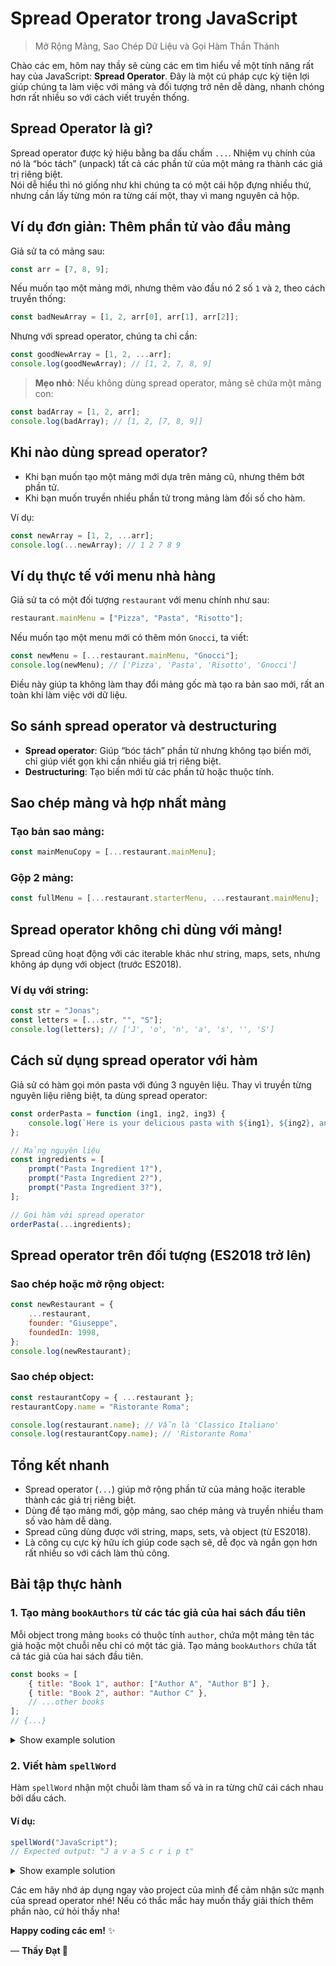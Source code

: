 # Spread Operator trong JavaScript

> Mở Rộng Mảng, Sao Chép Dữ Liệu và Gọi Hàm Thần Thánh

Chào các em, hôm nay thầy sẽ cùng các em tìm hiểu về một tính năng rất hay của JavaScript: **Spread Operator**. Đây là một cú pháp cực kỳ tiện lợi giúp chúng ta làm việc với mảng và đối tượng trở nên dễ dàng, nhanh chóng hơn rất nhiều so với cách viết truyền thống.

## Spread Operator là gì?

Spread operator được ký hiệu bằng ba dấu chấm `...`. Nhiệm vụ chính của nó là “bóc tách” (unpack) tất cả các phần tử của một mảng ra thành các giá trị riêng biệt.  
Nói dễ hiểu thì nó giống như khi chúng ta có một cái hộp đựng nhiều thứ, nhưng cần lấy từng món ra từng cái một, thay vì mang nguyên cả hộp.

## Ví dụ đơn giản: Thêm phần tử vào đầu mảng

Giả sử ta có mảng sau:

```javascript
const arr = [7, 8, 9];
```

Nếu muốn tạo một mảng mới, nhưng thêm vào đầu nó 2 số `1` và `2`, theo cách truyền thống:

```javascript
const badNewArray = [1, 2, arr[0], arr[1], arr[2]];
```

Nhưng với spread operator, chúng ta chỉ cần:

```javascript
const goodNewArray = [1, 2, ...arr];
console.log(goodNewArray); // [1, 2, 7, 8, 9]
```

> **Mẹo nhỏ**: Nếu không dùng spread operator, mảng sẽ chứa một mảng con:

```javascript
const badArray = [1, 2, arr];
console.log(badArray); // [1, 2, [7, 8, 9]]
```

## Khi nào dùng spread operator?

-   Khi bạn muốn tạo một mảng mới dựa trên mảng cũ, nhưng thêm bớt phần tử.
-   Khi bạn muốn truyền nhiều phần tử trong mảng làm đối số cho hàm.

Ví dụ:

```javascript
const newArray = [1, 2, ...arr];
console.log(...newArray); // 1 2 7 8 9
```

## Ví dụ thực tế với menu nhà hàng

Giả sử ta có một đối tượng `restaurant` với menu chính như sau:

```javascript
restaurant.mainMenu = ["Pizza", "Pasta", "Risotto"];
```

Nếu muốn tạo một menu mới có thêm món `Gnocci`, ta viết:

```javascript
const newMenu = [...restaurant.mainMenu, "Gnocci"];
console.log(newMenu); // ['Pizza', 'Pasta', 'Risotto', 'Gnocci']
```

Điều này giúp ta không làm thay đổi mảng gốc mà tạo ra bản sao mới, rất an toàn khi làm việc với dữ liệu.

## So sánh spread operator và destructuring

-   **Spread operator**: Giúp “bóc tách” phần tử nhưng không tạo biến mới, chỉ giúp viết gọn khi cần nhiều giá trị riêng biệt.
-   **Destructuring**: Tạo biến mới từ các phần tử hoặc thuộc tính.

## Sao chép mảng và hợp nhất mảng

### Tạo bản sao mảng:

```javascript
const mainMenuCopy = [...restaurant.mainMenu];
```

### Gộp 2 mảng:

```javascript
const fullMenu = [...restaurant.starterMenu, ...restaurant.mainMenu];
```

## Spread operator không chỉ dùng với mảng!

Spread cũng hoạt động với các iterable khác như string, maps, sets, nhưng không áp dụng với object (trước ES2018).

### Ví dụ với string:

```javascript
const str = "Jonas";
const letters = [...str, "", "S"];
console.log(letters); // ['J', 'o', 'n', 'a', 's', '', 'S']
```

## Cách sử dụng spread operator với hàm

Giả sử có hàm gọi món pasta với đúng 3 nguyên liệu. Thay vì truyền từng nguyên liệu riêng biệt, ta dùng spread operator:

```javascript
const orderPasta = function (ing1, ing2, ing3) {
    console.log(`Here is your delicious pasta with ${ing1}, ${ing2}, and ${ing3}`);
};

// Mảng nguyên liệu
const ingredients = [
    prompt("Pasta Ingredient 1?"),
    prompt("Pasta Ingredient 2?"),
    prompt("Pasta Ingredient 3?"),
];

// Gọi hàm với spread operator
orderPasta(...ingredients);
```

## Spread operator trên đối tượng (ES2018 trở lên)

### Sao chép hoặc mở rộng object:

```javascript
const newRestaurant = {
    ...restaurant,
    founder: "Giuseppe",
    foundedIn: 1998,
};
console.log(newRestaurant);
```

### Sao chép object:

```javascript
const restaurantCopy = { ...restaurant };
restaurantCopy.name = "Ristorante Roma";

console.log(restaurant.name); // Vẫn là 'Classico Italiano'
console.log(restaurantCopy.name); // 'Ristorante Roma'
```

## Tổng kết nhanh

-   Spread operator (`...`) giúp mở rộng phần tử của mảng hoặc iterable thành các giá trị riêng biệt.
-   Dùng để tạo mảng mới, gộp mảng, sao chép mảng và truyền nhiều tham số vào hàm dễ dàng.
-   Spread cũng dùng được với string, maps, sets, và object (từ ES2018).
-   Là công cụ cực kỳ hữu ích giúp code sạch sẽ, dễ đọc và ngắn gọn hơn rất nhiều so với cách làm thủ công.

## Bài tập thực hành

### 1. Tạo mảng `bookAuthors` từ các tác giả của hai sách đầu tiên

Mỗi object trong mảng `books` có thuộc tính `author`, chứa một mảng tên tác giả hoặc một chuỗi nếu chỉ có một tác giả. Tạo mảng `bookAuthors` chứa tất cả tác giả của hai sách đầu tiên.

```javascript
const books = [
    { title: "Book 1", author: ["Author A", "Author B"] },
    { title: "Book 2", author: "Author C" },
    // ...other books
];
// {...}
```

<details>
<summary>Show example solution</summary>

```javascript
const bookAuthors = [...books[0].author, ...books[1].author];
console.log(bookAuthors); // ['Author A', 'Author B', 'Author C']
```

</details>

### 2. Viết hàm `spellWord`

Hàm `spellWord` nhận một chuỗi làm tham số và in ra từng chữ cái cách nhau bởi dấu cách.

#### Ví dụ:

```javascript
spellWord("JavaScript");
// Expected output: "J a v a S c r i p t"
```

<details>
<summary>Show example solution</summary>

```javascript
function spellWord(word) {
    console.log(...word);
}
```

</details>

Các em hãy nhớ áp dụng ngay vào project của mình để cảm nhận sức mạnh của spread operator nhé! Nếu có thắc mắc hay muốn thầy giải thích thêm phần nào, cứ hỏi thầy nha!

**Happy coding các em!** ✨

— **Thầy Đạt 🧡**
